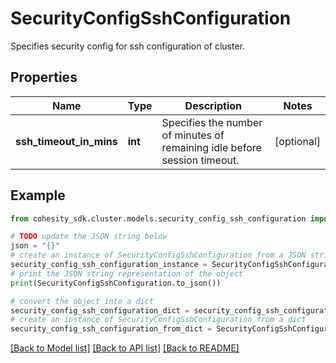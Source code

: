 # SecurityConfigSshConfiguration

Specifies security config for ssh configuration of cluster.

## Properties

Name | Type | Description | Notes
------------ | ------------- | ------------- | -------------
**ssh_timeout_in_mins** | **int** | Specifies the number of minutes of remaining idle before session timeout. | [optional] 

## Example

```python
from cohesity_sdk.cluster.models.security_config_ssh_configuration import SecurityConfigSshConfiguration

# TODO update the JSON string below
json = "{}"
# create an instance of SecurityConfigSshConfiguration from a JSON string
security_config_ssh_configuration_instance = SecurityConfigSshConfiguration.from_json(json)
# print the JSON string representation of the object
print(SecurityConfigSshConfiguration.to_json())

# convert the object into a dict
security_config_ssh_configuration_dict = security_config_ssh_configuration_instance.to_dict()
# create an instance of SecurityConfigSshConfiguration from a dict
security_config_ssh_configuration_from_dict = SecurityConfigSshConfiguration.from_dict(security_config_ssh_configuration_dict)
```
[[Back to Model list]](../README.md#documentation-for-models) [[Back to API list]](../README.md#documentation-for-api-endpoints) [[Back to README]](../README.md)


